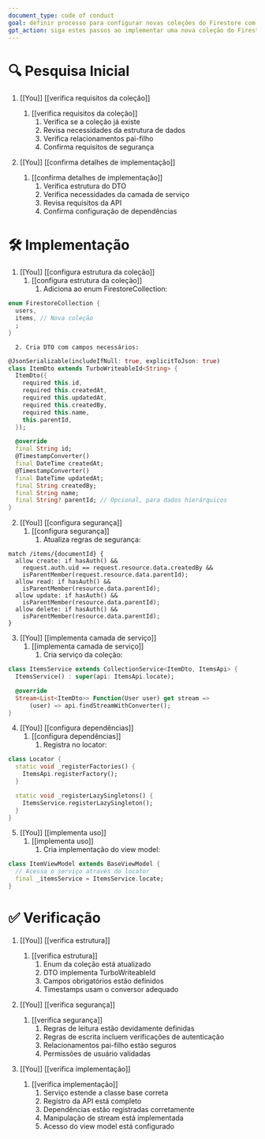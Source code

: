 ```yaml
---
document_type: code of conduct
goal: definir processo para configurar novas coleções do Firestore com arquitetura adequada
gpt_action: siga estes passos ao implementar uma nova coleção do Firestore
---
```


# 🔍 Pesquisa Inicial

1. [[You]] [[verifica requisitos da coleção]]
   1. [[verifica requisitos da coleção]]
      1. Verifica se a coleção já existe
      2. Revisa necessidades da estrutura de dados
      3. Verifica relacionamentos pai-filho
      4. Confirma requisitos de segurança

2. [[You]] [[confirma detalhes de implementação]]
   1. [[confirma detalhes de implementação]]
      1. Verifica estrutura do DTO
      2. Verifica necessidades da camada de serviço
      3. Revisa requisitos da API
      4. Confirma configuração de dependências

# 🛠️ Implementação

1. [[You]] [[configura estrutura da coleção]]
   1. [[configura estrutura da coleção]]
      1. Adiciona ao enum FirestoreCollection:
```dart
enum FirestoreCollection {
  users,
  items, // Nova coleção
  ;
}
```
      2. Cria DTO com campos necessários:
```dart
@JsonSerializable(includeIfNull: true, explicitToJson: true)
class ItemDto extends TurboWriteableId<String> {
  ItemDto({
    required this.id,
    required this.createdAt,
    required this.updatedAt,
    required this.createdBy,
    required this.name,
    this.parentId,
  });

  @override
  final String id;
  @TimestampConverter()
  final DateTime createdAt;
  @TimestampConverter()
  final DateTime updatedAt;
  final String createdBy;
  final String name;
  final String? parentId; // Opcional, para dados hierárquicos
}
```

2. [[You]] [[configura segurança]]
   1. [[configura segurança]]
      1. Atualiza regras de segurança:
```
match /items/{documentId} {
  allow create: if hasAuth() && 
    request.auth.uid == request.resource.data.createdBy && 
    isParentMember(request.resource.data.parentId);
  allow read: if hasAuth() && 
    isParentMember(resource.data.parentId);
  allow update: if hasAuth() && 
    isParentMember(resource.data.parentId);
  allow delete: if hasAuth() && 
    isParentMember(resource.data.parentId);
}
```

3. [[You]] [[implementa camada de serviço]]
   1. [[implementa camada de serviço]]
      1. Cria serviço da coleção:
```dart
class ItemsService extends CollectionService<ItemDto, ItemsApi> {
  ItemsService() : super(api: ItemsApi.locate);

  @override
  Stream<List<ItemDto>> Function(User user) get stream =>
      (user) => api.findStreamWithConverter();
}
```

4. [[You]] [[configura dependências]]
   1. [[configura dependências]]
      1. Registra no locator:
```dart
class Locator {
  static void _registerFactories() {
    ItemsApi.registerFactory();
  }

  static void _registerLazySingletons() {
    ItemsService.registerLazySingleton();
  }
}
```

5. [[You]] [[implementa uso]]
   1. [[implementa uso]]
      1. Cria implementação do view model:
```dart
class ItemViewModel extends BaseViewModel {
  // Acessa o serviço através do locator
  final _itemsService = ItemsService.locate;
}
```

# ✅ Verificação

1. [[You]] [[verifica estrutura]]
   1. [[verifica estrutura]]
      1. Enum da coleção está atualizado
      2. DTO implementa TurboWriteableId
      3. Campos obrigatórios estão definidos
      4. Timestamps usam o conversor adequado

2. [[You]] [[verifica segurança]]
   1. [[verifica segurança]]
      1. Regras de leitura estão devidamente definidas
      2. Regras de escrita incluem verificações de autenticação
      3. Relacionamentos pai-filho estão seguros
      4. Permissões de usuário validadas

3. [[You]] [[verifica implementação]]
   1. [[verifica implementação]]
      1. Serviço estende a classe base correta
      2. Registro da API está completo
      3. Dependências estão registradas corretamente
      4. Manipulação de stream está implementada
      5. Acesso do view model está configurado 
